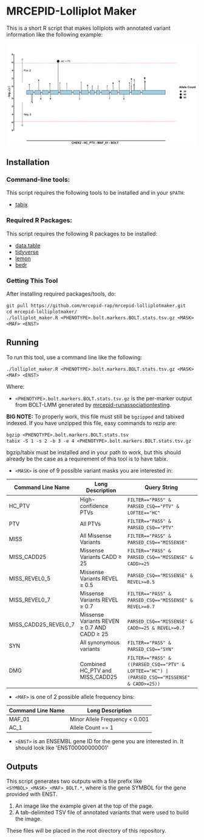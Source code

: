 # MRCEPID-Lolliplot Maker

This is a short R script that makes lolliplots with annotated variant information like the following example:

![](https://github.com/mrcepid-rap/mrcepid-lolliplotmaker/blob/main/sample_images/CHEK2_sample.png)

## Installation

### Command-line tools:

This script requires the following tools to be installed and in your `$PATH`:

* [tabix](http://www.htslib.org/doc/tabix.html)

### Required R Packages:

This script requires the following R packages to be installed:

* [data.table](https://cran.r-project.org/web/packages/data.table/index.html)
* [tidyverse](https://cran.r-project.org/web/packages/tidyverse/index.html)
* [lemon](https://cran.r-project.org/web/packages/lemon/index.html)
* [bedr](https://cran.r-project.org/web/packages/bedr/index.html)

### Getting This Tool

After installing required packages/tools, do:

```
git pull https://github.com/mrcepid-rap/mrcepid-lolliplotmaker.git
cd mrcepid-lolliplotmaker/
./lolliplot_maker.R <PHENOTYPE>.bolt.markers.BOLT.stats.tsv.gz <MASK> <MAF> <ENST>
```

## Running

To run this tool, use a command line like the following:

```
./lolliplot_maker.R <PHENOTYPE>.bolt.markers.BOLT.stats.tsv.gz <MASK> <MAF> <ENST>
```

Where:

* `<PHENOTYPE>.bolt.markers.BOLT.stats.tsv.gz` is the per-marker output from BOLT-LMM generated by [mrcepid-runassociationtesting](https://github.com/mrcepid-rap/mrcepid-runassociationtesting).

**BIG NOTE:** To properly work, this file must still be `bgzipped` and tabixed indexed. If you have unzipped this file, easy commands to rezip are:

```
bgzip <PHENOTYPE>.bolt.markers.BOLT.stats.tsv
tabix -S 1 -s 2 -b 3 -e 4 <PHENOTYPE>.bolt.markers.BOLT.stats.tsv.gz
```

bgzip/tabix must be installed and in your path to work, but this should already be the case as a requirement of this tool is to have tabix.

* `<MASK>` is one of 9 possible variant masks you are interested in:

| Command Line Name    | Long Description                            | Query String                                                                                                  |
|----------------------|---------------------------------------------|---------------------------------------------------------------------------------------------------------------|
| HC_PTV               | High-confidence PTVs                        | `FILTER=="PASS" & PARSED_CSQ=="PTV" & LOFTEE=="HC"`                                                           |
| PTV                  | All PTVs                                    | `FILTER=="PASS" & PARSED_CSQ=="PTV"`                                                                          |
| MISS                 | All  Missense Variants                      | `FILTER=="PASS" & PARSED_CSQ=="MISSENSE"`                                                                     |
| MISS_CADD25          | Missense Variants CADD ≥ 25                 | `FILTER=="PASS" & PARSED_CSQ=="MISSENSE" & CADD>=25`                                                          |
| MISS_REVEL0_5        | Missense Variants REVEL ≥ 0.5               | `PARSED_CSQ=="MISSENSE" & REVEL>=0.5`                                                                         |
| MISS_REVEL0_7        | Missense Variants REVEL ≥ 0.7               | `FILTER=="PASS" & PARSED_CSQ=="MISSENSE" & REVEL>=0.7`                                                        |
| MISS_CADD25_REVEL0_7 | Missense Variants REVEN ≥ 0.7 AND CADD ≥ 25 | `PARSED_CSQ=="MISSENSE" & CADD>=25 & REVEL>=0.7`                                                              |
| SYN                  | All synonymous variants                     | `FILTER=="PASS" & PARSED_CSQ=="SYN"`                                                                          |
| DMG                  | Combined HC_PTV and MISS_CADD25             | <code>FILTER=="PASS" & ((PARSED_CSQ=="PTV" & LOFTEE=="HC") &#124; (PARSED_CSQ=="MISSENSE" & CADD>=25))</code> |

* `<MAF>` is one of 2 possible allele frequency bins:

| Command Line Name | Long Description               |
|-------------------|--------------------------------|
| MAF_01            | Minor Allele Frequency < 0.001 |
| AC_1              | Allele Count == 1              |

* `<ENST>` is an ENSEMBL gene ID for the gene you are interested in. It should look like 'ENST00000000001'

## Outputs

This script generates two outputs with a file prefix like `<SYMBOL>_<MASK>_<MAF>_BOLT.*`, where <SYMBOL> is the gene 
SYMBOL for the gene provided with ENST.

1. An image like the example given at the top of the page.
2. A tab-delimited TSV file of annotated variants that were used to build the image.

These files will be placed in the root directory of this repository.

